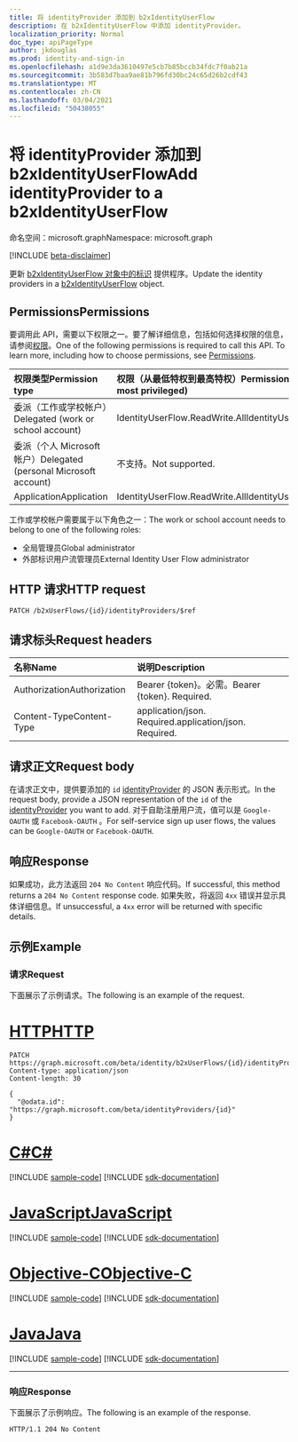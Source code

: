 ```yaml
---
title: 将 identityProvider 添加到 b2xIdentityUserFlow
description: 在 b2xIdentityUserFlow 中添加 identityProvider。
localization_priority: Normal
doc_type: apiPageType
author: jkdouglas
ms.prod: identity-and-sign-in
ms.openlocfilehash: a1d9e3da3610497e5cb7b85bccb34fdc7f0ab21a
ms.sourcegitcommit: 3b583d7baa9ae81b796fd30bc24c65d26b2cdf43
ms.translationtype: MT
ms.contentlocale: zh-CN
ms.lasthandoff: 03/04/2021
ms.locfileid: "50438055"
---
```

# <a name="add-identityprovider-to-a-b2xidentityuserflow"></a><span data-ttu-id="9a67a-103">将 identityProvider 添加到 b2xIdentityUserFlow</span><span class="sxs-lookup"><span data-stu-id="9a67a-103">Add identityProvider to a b2xIdentityUserFlow</span></span>

<span data-ttu-id="9a67a-104">命名空间：microsoft.graph</span><span class="sxs-lookup"><span data-stu-id="9a67a-104">Namespace: microsoft.graph</span></span>

[!INCLUDE [beta-disclaimer](../../includes/beta-disclaimer.md)]

<span data-ttu-id="9a67a-105">更新 [b2xIdentityUserFlow 对象中的标识](../resources/b2xidentityuserflow.md) 提供程序。</span><span class="sxs-lookup"><span data-stu-id="9a67a-105">Update the identity providers in a [b2xIdentityUserFlow](../resources/b2xidentityuserflow.md) object.</span></span>

## <a name="permissions"></a><span data-ttu-id="9a67a-106">Permissions</span><span class="sxs-lookup"><span data-stu-id="9a67a-106">Permissions</span></span>

<span data-ttu-id="9a67a-p101">要调用此 API，需要以下权限之一。要了解详细信息，包括如何选择权限的信息，请参阅[权限](/graph/permissions-reference)。</span><span class="sxs-lookup"><span data-stu-id="9a67a-p101">One of the following permissions is required to call this API. To learn more, including how to choose permissions, see [Permissions](/graph/permissions-reference).</span></span>

|<span data-ttu-id="9a67a-109">权限类型</span><span class="sxs-lookup"><span data-stu-id="9a67a-109">Permission type</span></span>      | <span data-ttu-id="9a67a-110">权限（从最低特权到最高特权）</span><span class="sxs-lookup"><span data-stu-id="9a67a-110">Permissions (from least to most privileged)</span></span>              |
|:--------------------|:---------------------------------------------------------|
|<span data-ttu-id="9a67a-111">委派（工作或学校帐户）</span><span class="sxs-lookup"><span data-stu-id="9a67a-111">Delegated (work or school account)</span></span>|<span data-ttu-id="9a67a-112">IdentityUserFlow.ReadWrite.All</span><span class="sxs-lookup"><span data-stu-id="9a67a-112">IdentityUserFlow.ReadWrite.All</span></span>|
|<span data-ttu-id="9a67a-113">委派（个人 Microsoft 帐户）</span><span class="sxs-lookup"><span data-stu-id="9a67a-113">Delegated (personal Microsoft account)</span></span>| <span data-ttu-id="9a67a-114">不支持。</span><span class="sxs-lookup"><span data-stu-id="9a67a-114">Not supported.</span></span>|
|<span data-ttu-id="9a67a-115">Application</span><span class="sxs-lookup"><span data-stu-id="9a67a-115">Application</span></span>| <span data-ttu-id="9a67a-116">IdentityUserFlow.ReadWrite.All</span><span class="sxs-lookup"><span data-stu-id="9a67a-116">IdentityUserFlow.ReadWrite.All</span></span>|

<span data-ttu-id="9a67a-117">工作或学校帐户需要属于以下角色之一：</span><span class="sxs-lookup"><span data-stu-id="9a67a-117">The work or school account needs to belong to one of the following roles:</span></span>

* <span data-ttu-id="9a67a-118">全局管理员</span><span class="sxs-lookup"><span data-stu-id="9a67a-118">Global administrator</span></span>
* <span data-ttu-id="9a67a-119">外部标识用户流管理员</span><span class="sxs-lookup"><span data-stu-id="9a67a-119">External Identity User Flow administrator</span></span>

## <a name="http-request"></a><span data-ttu-id="9a67a-120">HTTP 请求</span><span class="sxs-lookup"><span data-stu-id="9a67a-120">HTTP request</span></span>

<!-- { "blockType": "ignored" } -->

```http
PATCH /b2xUserFlows/{id}/identityProviders/$ref
```

## <a name="request-headers"></a><span data-ttu-id="9a67a-121">请求标头</span><span class="sxs-lookup"><span data-stu-id="9a67a-121">Request headers</span></span>

|<span data-ttu-id="9a67a-122">名称</span><span class="sxs-lookup"><span data-stu-id="9a67a-122">Name</span></span>|<span data-ttu-id="9a67a-123">说明</span><span class="sxs-lookup"><span data-stu-id="9a67a-123">Description</span></span>|
|:---------------|:----------|
|<span data-ttu-id="9a67a-124">Authorization</span><span class="sxs-lookup"><span data-stu-id="9a67a-124">Authorization</span></span>|<span data-ttu-id="9a67a-p102">Bearer {token}。必需。</span><span class="sxs-lookup"><span data-stu-id="9a67a-p102">Bearer {token}. Required.</span></span>|
|<span data-ttu-id="9a67a-127">Content-Type</span><span class="sxs-lookup"><span data-stu-id="9a67a-127">Content-Type</span></span>|<span data-ttu-id="9a67a-p103">application/json. Required.</span><span class="sxs-lookup"><span data-stu-id="9a67a-p103">application/json. Required.</span></span>|

## <a name="request-body"></a><span data-ttu-id="9a67a-130">请求正文</span><span class="sxs-lookup"><span data-stu-id="9a67a-130">Request body</span></span>

<span data-ttu-id="9a67a-131">在请求正文中，提供要添加的 `id` [identityProvider](../resources/identityprovider.md) 的 JSON 表示形式。</span><span class="sxs-lookup"><span data-stu-id="9a67a-131">In the request body, provide a JSON representation of the `id` of the [identityProvider](../resources/identityprovider.md) you want to add.</span></span> <span data-ttu-id="9a67a-132">对于自助注册用户流，值可以是 `Google-OAUTH` 或 `Facebook-OAUTH` 。</span><span class="sxs-lookup"><span data-stu-id="9a67a-132">For self-service sign up user flows, the values can be `Google-OAUTH` or `Facebook-OAUTH`.</span></span>

## <a name="response"></a><span data-ttu-id="9a67a-133">响应</span><span class="sxs-lookup"><span data-stu-id="9a67a-133">Response</span></span>

<span data-ttu-id="9a67a-134">如果成功，此方法返回 `204 No Content` 响应代码。</span><span class="sxs-lookup"><span data-stu-id="9a67a-134">If successful, this method returns a `204 No Content` response code.</span></span> <span data-ttu-id="9a67a-135">如果失败，将返回 `4xx` 错误并显示具体详细信息。</span><span class="sxs-lookup"><span data-stu-id="9a67a-135">If unsuccessful, a `4xx` error will be returned with specific details.</span></span>

## <a name="example"></a><span data-ttu-id="9a67a-136">示例</span><span class="sxs-lookup"><span data-stu-id="9a67a-136">Example</span></span>

### <a name="request"></a><span data-ttu-id="9a67a-137">请求</span><span class="sxs-lookup"><span data-stu-id="9a67a-137">Request</span></span>

<span data-ttu-id="9a67a-138">下面展示了示例请求。</span><span class="sxs-lookup"><span data-stu-id="9a67a-138">The following is an example of the request.</span></span>


# <a name="http"></a>[<span data-ttu-id="9a67a-139">HTTP</span><span class="sxs-lookup"><span data-stu-id="9a67a-139">HTTP</span></span>](#tab/http)
<!-- {
  "blockType": "request",
  "name": "update_b2xuserflows_identityprovider"
}
-->

``` http
PATCH https://graph.microsoft.com/beta/identity/b2xUserFlows/{id}/identityProviders/$ref
Content-type: application/json
Content-length: 30

{
  "@odata.id": "https://graph.microsoft.com/beta/identityProviders/{id}"
}
```
# <a name="c"></a>[<span data-ttu-id="9a67a-140">C#</span><span class="sxs-lookup"><span data-stu-id="9a67a-140">C#</span></span>](#tab/csharp)
[!INCLUDE [sample-code](../includes/snippets/csharp/update-b2xuserflows-identityprovider-csharp-snippets.md)]
[!INCLUDE [sdk-documentation](../includes/snippets/snippets-sdk-documentation-link.md)]

# <a name="javascript"></a>[<span data-ttu-id="9a67a-141">JavaScript</span><span class="sxs-lookup"><span data-stu-id="9a67a-141">JavaScript</span></span>](#tab/javascript)
[!INCLUDE [sample-code](../includes/snippets/javascript/update-b2xuserflows-identityprovider-javascript-snippets.md)]
[!INCLUDE [sdk-documentation](../includes/snippets/snippets-sdk-documentation-link.md)]

# <a name="objective-c"></a>[<span data-ttu-id="9a67a-142">Objective-C</span><span class="sxs-lookup"><span data-stu-id="9a67a-142">Objective-C</span></span>](#tab/objc)
[!INCLUDE [sample-code](../includes/snippets/objc/update-b2xuserflows-identityprovider-objc-snippets.md)]
[!INCLUDE [sdk-documentation](../includes/snippets/snippets-sdk-documentation-link.md)]

# <a name="java"></a>[<span data-ttu-id="9a67a-143">Java</span><span class="sxs-lookup"><span data-stu-id="9a67a-143">Java</span></span>](#tab/java)
[!INCLUDE [sample-code](../includes/snippets/java/update-b2xuserflows-identityprovider-java-snippets.md)]
[!INCLUDE [sdk-documentation](../includes/snippets/snippets-sdk-documentation-link.md)]

---


### <a name="response"></a><span data-ttu-id="9a67a-144">响应</span><span class="sxs-lookup"><span data-stu-id="9a67a-144">Response</span></span>

<span data-ttu-id="9a67a-145">下面展示了示例响应。</span><span class="sxs-lookup"><span data-stu-id="9a67a-145">The following is an example of the response.</span></span>

<!-- {
  "blockType": "response",
  "truncated": true
} -->

```http
HTTP/1.1 204 No Content
```


